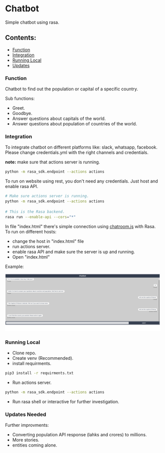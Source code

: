 # Chatbot

Simple chatbot using rasa.

## Contents:

- [Function](#function)
- [Integration](#integration)
- [Running Local](#running-local)
- [Updates](#updates)


### Function

Chatbot to find out the population or capital of a specific country. 

Sub functions:
- Greet.
- Goodbye.
- Answer questions about capitals of the world.
- Answer questions about population of countries of the world.


### Integration

To integrate chatbot on different platforms like: slack, whatsapp, facebook. Please change credentials.yml with the right channels and credentials. 

**note:** make sure that actions server is running.

```bash
python -m rasa_sdk.endpoint --actions actions
```
To run on website using rest, you don't need any credentials. Just host and enable rasa API.

```bash
# Make sure actions server is running.
python -m rasa_sdk.endpoint --actions actions

# This is the Rasa backend.
rasa run --enable-api --cors="*"
```
In file "index.html" there's simple connection using [chatroom.js](https://github.com/scalableminds/chatroom) with Rasa. \
To run on different hosts:

- change the host in "index.html" file
- run actions server.
- enable rasa API and make sure the server is up and running.
- Open "index.html"

Example:

![](./Screenshot.png)

### Running Local

- Clone repo.
- Create venv (Recommended).
- install requirments. 
```bash
pip3 install -r requirments.txt
```
- Run actions server.
```bash
python -m rasa_sdk.endpoint --actions actions
```
- Run rasa shell or interactive for further investigation. 

### Updates Needed

Further improvments:

- Converting population API response (lahks and crores) to millions.
- More stories.
- entities coming alone.



